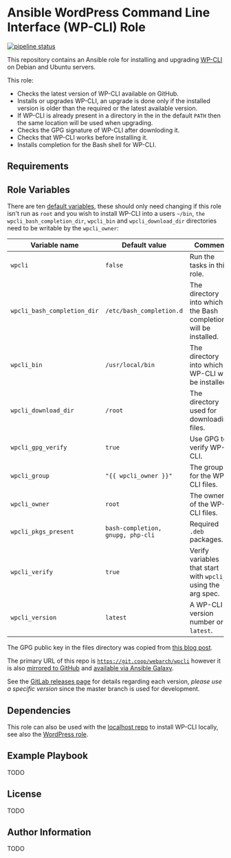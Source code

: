 Ansible WordPress Command Line Interface (WP-CLI) Role
======================================================

[![pipeline status](https://git.coop/webarch/wpcli/badges/master/pipeline.svg)](https://git.coop/webarch/wpcli/-/commits/master)

This repository contains an Ansible role for installing and upgrading
[WP-CLI](https://wp-cli.org/) on Debian and Ubuntu servers.

This role:

* Checks the latest version of WP-CLI available on GitHub.
* Installs or upgrades WP-CLI, an upgrade is done only if the installed version
  is older than the required or the latest available version.
* If WP-CLI is already present in a directory in the in the default `PATH` then
  the same location will be used when upgrading.
* Checks the GPG signature of WP-CLI after downloding it.
* Checks that WP-CLI works before installing it.
* Installs completion for the Bash shell for WP-CLI.

Requirements
------------

Role Variables
--------------

There are ten [default variables](defaults/main.yml), these should only need
changing if this role isn't run as `root` and you wish to install WP-CLI into a
users `~/bin`, `the wpcli_bash_completion_dir`, `wpcli_bin` and
`wpcli_download_dir` directories need to be writable by the `wpcli_owner`:

| Variable name               | Default value                      | Comment                                                         |
|-----------------------------|------------------------------------|-----------------------------------------------------------------|
| `wpcli`                     | `false`                            | Run the tasks in this role.                                     |
| `wpcli_bash_completion_dir` | `/etc/bash_completion.d`           | The directory into which the Bash completion will be installed. |
| `wpcli_bin`                 | `/usr/local/bin`                   | The directory into which WP-CLI will be installed.              |
| `wpcli_download_dir`        | `/root`                            | The directory used for downloading files.                       |
| `wpcli_gpg_verify`          | `true`                             | Use GPG to verify WP-CLI.                                       |
| `wpcli_group`               | `"{{ wpcli_owner }}"`              | The group for the WP-CLI files.                                 |
| `wpcli_owner`               | `root`                             | The owner of the WP-CLI files.                                  |
| `wpcli_pkgs_present`        | `bash-completion, gnupg, php-cli`  | Required `.deb` packages.                                       |
| `wpcli_verify`              | `true`                             | Verify variables that start with `wpcli_` using the arg spec.   |
| `wpcli_version`             | `latest`                           | A WP-CLI version number or `latest`.                            |

The GPG public key in the files directory was copied from [this blog
post](https://make.wordpress.org/cli/2018/05/31/gpg-signature-change/).

The primary URL of this repo is
[`https://git.coop/webarch/wpcli`](https://git.coop/webarch/wpcli) however it
is also [mirrored to
GitHub](https://github.com/webarch-coop/ansible-role-wpcli) and [available via
Ansible Galaxy](https://galaxy.ansible.com/chriscroome/wpcli).

See the [GitLab releases page](https://git.coop/webarch/wpcli/-/releases) for
details regarding each version, *please use a specific version* since the
master branch is used for development.

Dependencies
------------

This role can also be used with the [localhost
repo](https://git.coop/webarch/localhost) to install WP-CLI locally, see also
the [WordPress role](https://git.coop/webarch/wordpress).

Example Playbook
----------------

TODO

License
-------

TODO

Author Information
------------------

TODO
